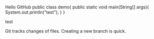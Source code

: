 Hello GitHub
public class demo{
	public static void main(String[] args){
	System.out.println("test");
	}
}

test

Git tracks changes of files.
Creating a new branch is quick.
